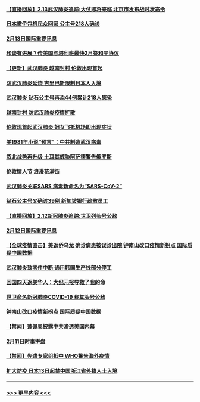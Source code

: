 #### [【直播回放】2.13武汉肺炎追踪:大仗即将来临 北京市发布战时状态令](../pages/prog202/a102776399.md?t=02140044) 
#### [日本撤侨包机民众回家 公主号218人确诊](../pages/prog202/a102776346.md?t=02140044) 
#### [2月13日国际重要讯息](../pages/prog202/a102776339.md?t=02140044) 
#### [和谈有进展？传美国与塔利班最快2月签和平协议](../pages/prog202/a102776291.md?t=02140044) 
#### [【更新】武汉肺炎 越南封村 伦敦出现首起](../pages/prog202/a102770740.md?t=02140044) 
#### [防武汉肺炎延烧 吉里巴斯限制日本人入境](../pages/prog202/a102776276.md?t=02140044) 
#### [武汉肺炎 钻石公主号再添44例累计218人感染](../pages/prog202/a102776089.md?t=02140044) 
#### [越南封村 防武汉肺炎疫情扩散](../pages/prog202/a102776214.md?t=02140044) 
#### [伦敦现首起武汉肺炎 妇女飞抵机场即出现症状](../pages/prog202/a102776031.md?t=02140044) 
#### [美1981年小说“预言”：中共制造武汉病毒](../pages/prog202/a102775980.md?t=02140044) 
#### [叙北战势再升级 土耳其威胁阿萨德警告俄罗斯](../pages/prog202/a102775904.md?t=02140044) 
#### [伦敦情人节 浪漫花满街](../pages/prog202/a102775786.md?t=02140044) 
#### [武汉肺炎关联SARS 病毒新命名为“SARS-CoV-2”](../pages/prog202/a102775719.md?t=02140044) 
#### [钻石公主号又确诊39例 新加坡银行疏散员工](../pages/prog202/a102775691.md?t=02140044) 
#### [【直播回放】2.12新冠肺炎追踪:世卫列头号公敌](../pages/prog202/a102775541.md?t=02140044) 
#### [2月12日国际重要讯息](../pages/prog202/a102775437.md?t=02140044) 
#### [【全球疫情直击】美返侨乌龙 确诊病患被误诊出院 钟南山改口疫情新拐点 国际质疑中国数据](../pages/prog202/a102775378.md?t=02140044) 
#### [武汉肺炎致零件中断 通用韩国生产线部分停工](../pages/prog202/a102775365.md?t=02140044) 
#### [回国四天返美华人：大纪元报导救了我的命](../pages/prog202/a102775342.md?t=02140044) 
#### [世卫命名新冠肺炎COVID-19 称其头号公敌](../pages/prog202/a102775196.md?t=02140044) 
#### [钟南山改口疫情新拐点 国际质疑中国数据](../pages/prog202/a102775178.md?t=02140044) 
#### [【禁闻】蓬佩奥披露中共渗透美国内幕](../pages/prog202/a102775129.md?t=02140044) 
#### [2月11日时事拼盘](../pages/prog202/a102775140.md?t=02140044) 
#### [【禁闻】先遣专家组抵中 WHO警告海外疫情](../pages/prog202/a102775112.md?t=02140044) 
#### [扩大防疫 日本13日起禁中国浙江省外籍人士入境](../pages/prog202/a102775051.md?t=02140044) 

----
#### [ >>> 更早内容 <<< ](../indexes/prog202-earlier.md)
